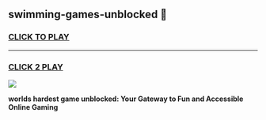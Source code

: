 
## swimming-games-unblocked 👋
<h3>
<a href="https://premium.freeplayer.one?title=swimming-games-unblocked&ref=14F">CLICK TO PLAY</a></h3>
<hr>

<h3>
<a href="https://premium.freeplayer.one?title=swimming-games-unblocked&ref=14F">CLICK 2 PLAY</a>
  
</h3>

<a href="https://premium.freeplayer.one?title=swimming-games-unblocked&ref=12F/"><img src="https://clearcache.store/games.png"></a>


**worlds hardest game unblocked: Your Gateway to Fun and Accessible Online Gaming**
